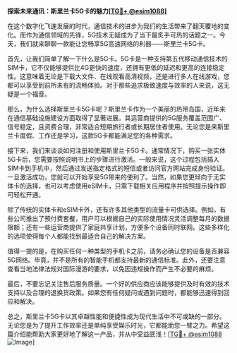 **探索未来通讯：斯里兰卡5G卡的魅力[[TG💪+ @esim1088](https://t.me/s/esim1088)]**

在这个数字化飞速发展的时代，通信技术的进步为我们的生活带来了翻天覆地的变化。而作为通信领域的先锋，5G技术无疑成为了当下最炙手可热的话题之一。今天，我们就来聊聊一款能让您畅享5G高速网络的利器——斯里兰卡5G卡。

首先，让我们简单了解一下什么是5G卡。5G卡是一种支持第五代移动通信技术的SIM卡，它不仅能够提供比4G更快的速度，还拥有更低的延迟和更高的连接稳定性。这意味着无论是下载大文件、在线观看高清视频，还是进行多人在线游戏，您都可以享受到前所未有的流畅体验。对于那些追求极致速度与效率的人来说，这无疑是一个福音。

那么，为什么选择斯里兰卡5G卡呢？斯里兰卡作为一个美丽的热带岛国，近年来在通信基础设施建设方面取得了显著进展。其运营商提供的5G服务覆盖范围广、信号稳定，且资费合理，非常适合短期旅行者或长期居住者使用。无论您是来斯里兰卡度假、工作还是学习，这款5G卡都能满足您的各种需求。

接下来，我们来谈谈如何注册和使用斯里兰卡5G卡。通常情况下，购买一张实体5G卡后，您需要按照说明书上的步骤进行激活。一般来说，这个过程包括插入SIM卡到手机中，然后通过发送指定格式的短信或者访问官方网站完成身份验证。一旦激活成功，您就可以开始享受5G带来的便利了。当然，如果您更倾向于无实体卡的选择，也可以考虑使用eSIM卡，只需下载相关应用程序并按照提示操作即可轻松开通。

除了传统的实体卡和eSIM卡外，还有许多其他类型的流量卡可供选择。例如，有些公司推出了预付费套餐，用户可以根据自己的实际使用情况灵活调整每月的数据限额；还有一些运营商提供了家庭共享计划，方便多个设备同时联网。这些多样化的选项使得每个人都能找到最适合自己的解决方案。

值得一提的是，在购买任何一种类型的手机卡之前，请务必确认您的设备是否兼容5G网络。毕竟，并不是所有的智能手机都支持最新的通信标准。此外，还要注意查看当地法律法规对国际漫游的要求，以免因违规操作而产生不必要的麻烦。

最后，不要忘记关注售后服务质量。一个好的供应商应该能够提供及时有效的技术支持以及合理的退换货政策。如果您有任何疑问或遇到问题时，都能够迅速得到回应和解决。

总之，斯里兰卡5G卡以其卓越性能和便捷性成为现代生活中不可或缺的一部分。无论您是为了提升工作效率还是单纯享受娱乐时光，它都能助您一臂之力。希望这篇介绍能帮助大家更好地了解这一产品，并从中受益匪浅！[[TG💪+ @esim1088](https://t.me/s/esim1088) ![Image](https://i.postimg.cc/4NQfJmqS/Snipaste-2025-05-13-00-14-12.png)]